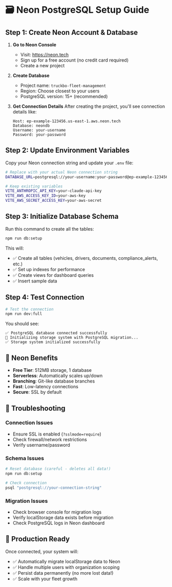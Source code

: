 # 🗃️ Neon PostgreSQL Setup Guide

## Step 1: Create Neon Account & Database

1. **Go to Neon Console**
   - Visit: https://neon.tech
   - Sign up for a free account (no credit card required)
   - Create a new project

2. **Create Database**
   - Project name: `truckbo-fleet-management`
   - Region: Choose closest to your users
   - PostgreSQL version: 15+ (recommended)

3. **Get Connection Details**
   After creating the project, you'll see connection details like:
   ```
   Host: ep-example-123456.us-east-1.aws.neon.tech
   Database: neondb
   Username: your-username
   Password: your-password
   ```

## Step 2: Update Environment Variables

Copy your Neon connection string and update your `.env` file:

```bash
# Replace with your actual Neon connection string
DATABASE_URL=postgresql://your-username:your-password@ep-example-123456.us-east-1.aws.neon.tech/neondb?sslmode=require

# Keep existing variables
VITE_ANTHROPIC_API_KEY=your-claude-api-key
VITE_AWS_ACCESS_KEY_ID=your-aws-key
VITE_AWS_SECRET_ACCESS_KEY=your-aws-secret
```

## Step 3: Initialize Database Schema

Run this command to create all the tables:

```bash
npm run db:setup
```

This will:
- ✅ Create all tables (vehicles, drivers, documents, compliance_alerts, etc.)
- ✅ Set up indexes for performance
- ✅ Create views for dashboard queries
- ✅ Insert sample data

## Step 4: Test Connection

```bash
# Test the connection
npm run dev:full
```

You should see:
```
✅ PostgreSQL database connected successfully
🔄 Initializing storage system with PostgreSQL migration...
✅ Storage system initialized successfully
```

## 🎯 Neon Benefits

- **Free Tier**: 512MB storage, 1 database
- **Serverless**: Automatically scales up/down
- **Branching**: Git-like database branches
- **Fast**: Low-latency connections
- **Secure**: SSL by default

## 🔧 Troubleshooting

### Connection Issues
- Ensure SSL is enabled (`?sslmode=require`)
- Check firewall/network restrictions
- Verify username/password

### Schema Issues
```bash
# Reset database (careful - deletes all data!)
npm run db:setup

# Check connection
psql "postgresql://your-connection-string"
```

### Migration Issues
- Check browser console for migration logs
- Verify localStorage data exists before migration
- Check PostgreSQL logs in Neon dashboard

## 🚀 Production Ready

Once connected, your system will:
- ✅ Automatically migrate localStorage data to Neon
- ✅ Handle multiple users with organization scoping
- ✅ Persist data permanently (no more lost data!)
- ✅ Scale with your fleet growth